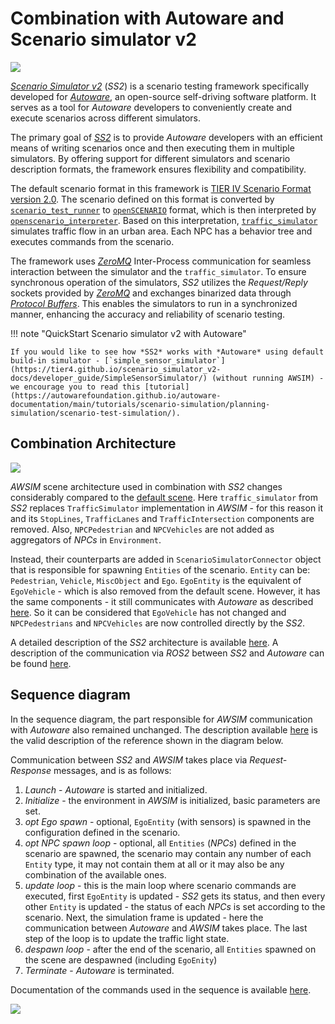 

# Combination with Autoware and Scenario simulator v2
![](ss.png)

[*Scenario Simulator v2*](https://tier4.github.io/scenario_simulator_v2-docs/) (*SS2*) is a scenario testing framework specifically developed for [*Autoware*](../Autoware/), an open-source self-driving software platform. It serves as a tool for *Autoware* developers to conveniently create and execute scenarios across different simulators.

The primary goal of [*SS2*](https://tier4.github.io/scenario_simulator_v2-docs/developer_guide/About/) is to provide *Autoware* developers with an efficient means of writing scenarios once and then executing them in multiple simulators. By offering support for different simulators and scenario description formats, the framework ensures flexibility and compatibility.

The default scenario format in this framework is [TIER IV Scenario Format version 2.0](https://tier4.github.io/scenario_simulator_v2-docs/developer_guide/TIERIVScenarioFormatVersion2/). The scenario defined on this format is converted by [`scenario_test_runner`](https://tier4.github.io/scenario_simulator_v2-docs/user_guide/scenario_test_runner/ScenarioTestRunner/) to [`openSCENARIO`](https://tier4.github.io/scenario_simulator_v2-docs/user_guide/scenario_test_runner/ScenarioFormatConversion/) format, which is then interpreted by [`openscenario_interpreter`](https://tier4.github.io/scenario_simulator_v2-docs/developer_guide/OpenSCENARIOSupport/). Based on this interpretation, [`traffic_simulator`](https://tier4.github.io/scenario_simulator_v2-docs/developer_guide/TrafficSimulator/) simulates traffic flow in an urban area. Each NPC has a behavior tree and executes commands from the scenario.

The framework uses [*ZeroMQ*](https://tier4.github.io/scenario_simulator_v2-docs/developer_guide/ZeroMQ/) Inter-Process communication for seamless interaction between the simulator and the `traffic_simulator`. To ensure synchronous operation of the simulators, *SS2* utilizes the *Request/Reply* sockets provided by [*ZeroMQ*](https://tier4.github.io/scenario_simulator_v2-docs/developer_guide/ZeroMQ/) and exchanges binarized data through [*Protocol Buffers*](https://tier4.github.io/scenario_simulator_v2-docs/developer_guide/ZeroMQ/). This enables the simulators to run in a synchronized manner, enhancing the accuracy and reliability of scenario testing.

!!! note "QuickStart Scenario simulator v2 with Autoware"

    If you would like to see how *SS2* works with *Autoware* using default build-in simulator - [`simple_sensor_simulator`](https://tier4.github.io/scenario_simulator_v2-docs/developer_guide/SimpleSensorSimulator/) (without running AWSIM) - we encourage you to read this [tutorial](https://autowarefoundation.github.io/autoware-documentation/main/tutorials/scenario-simulation/planning-simulation/scenario-test-simulation/).

## Combination Architecture
![](awsim_ss2.png)

*AWSIM* scene architecture used in combination with *SS2* changes considerably compared to the [default scene](../AWSIM/). Here `traffic_simulator` from *SS2* replaces `TrafficSimulator` implementation in *AWSIM* - for this reason it and its `StopLines`, `TrafficLanes` and `TrafficIntersection` components are removed. Also, `NPCPedestrian` and `NPCVehicles` are not added as aggregators of *NPCs* in `Environment`.

Instead, their counterparts are added in `ScenarioSimulatorConnector` object that is responsible for spawning `Entities` of the scenario. `Entity` can be: `Pedestrian`, `Vehicle`, `MiscObject` and `Ego`.
`EgoEntity` is the equivalent of `EgoVehicle` - which is also removed from the default scene. However, it has the same components - it still communicates with *Autoware* as described [here](../CombinationWithAutoware/). So it can be considered that `EgoVehicle` has not changed and `NPCPedestrians` and `NPCVehicles` are now controlled directly by the *SS2*.


A detailed description of the *SS2* architecture is available [here](https://tier4.github.io/scenario_simulator_v2-docs/developer_guide/SystemArchitecture/). A description of the communication via *ROS2* between *SS2* and *Autoware* can be found [here](https://tier4.github.io/scenario_simulator_v2-docs/developer_guide/Communication/).


## Sequence diagram
In the sequence diagram, the part responsible for *AWSIM* communication with *Autoware* also remained unchanged. The description available [here](../CombinationWithAutoware/) is the valid description of the reference shown in the diagram below.

Communication between *SS2* and *AWSIM* takes place via *Request-Response* messages, and is as follows:

1. *Launch* - *Autoware* is started and initialized.
2. *Initialize* - the environment in *AWSIM* is initialized, basic parameters are set.
3. *opt Ego spawn* - optional, `EgoEntity` (with sensors) is spawned in the configuration defined in the scenario.
4. *opt NPC spawn loop* - optional, all `Entities` (*NPCs*) defined in the scenario are spawned, the scenario may contain any number of each `Entity` type, it may not contain them at all or it may also be any combination of the available ones.
5. *update loop* - this is the main loop where scenario commands are executed, first `EgoEntity` is updated - *SS2* gets its status, and then every other `Entity` is updated - the status of each *NPCs* is set according to the scenario. Next, the simulation frame is updated - here the communication between *Autoware* and *AWSIM* takes place. The last step of the loop is to update the traffic light state.
6. *despawn loop* - after the end of the scenario, all `Entities` spawned on the scene are despawned (including `EgoEnity`)
7. *Terminate* - *Autoware* is terminated.

Documentation of the commands used in the sequence is available [here](https://tier4.github.io/scenario_simulator_v2-docs/proto_doc/protobuf/).

![](awsim_ss2_sequence.png)
